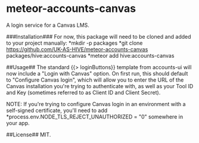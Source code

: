 meteor-accounts-canvas
======================
A login service for a Canvas LMS. 

###Installation###
For now, this package will need to be cloned and added to your project manually:
*mkdir -p packages
*git clone https://github.com/UK-AS-HIVE/meteor-accounts-canvas packages/hive:accounts-canvas
*meteor add hive:accounts-canvas

##Usage##
The standard {{> loginButtons}} template from accounts-ui will now include a "Login with Canvas" option. On first run, this should default to "Configure Canvas login", which will allow you to enter the URL of the Canvas installation you're trying to authenticate with, as well as your Tool ID and Key (sometimes referred to as Client ID and Client Secret). 

NOTE: If you're trying to configure Canvas login in an environment with a self-signed certificate, you'll need to add 
*process.env.NODE_TLS_REJECT_UNAUTHORIZED = "0"
somewhere in your app. 

##License##
MIT.

